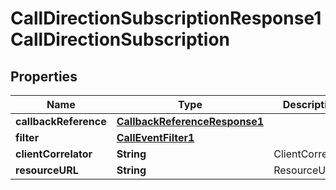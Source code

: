
# CallDirectionSubscriptionResponse1CallDirectionSubscription

## Properties
Name | Type | Description | Notes
------------ | ------------- | ------------- | -------------
**callbackReference** | [**CallbackReferenceResponse1**](CallbackReferenceResponse1.md) |  |  [optional]
**filter** | [**CallEventFilter1**](CallEventFilter1.md) |  |  [optional]
**clientCorrelator** | **String** | ClientCorrelator | 
**resourceURL** | **String** | ResourceURL | 



